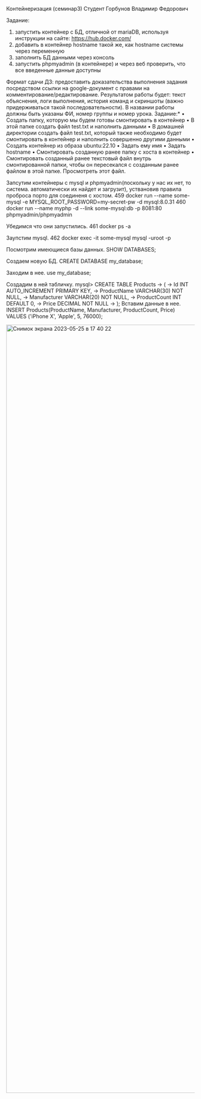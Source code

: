 Контейнеризация (семинар3)
Студент Горбунов Владимир Федорович

Задание:
1) запустить контейнер с БД, отличной от mariaDB, используя инструкции на сайте: https://hub.docker.com/ 
2) добавить в контейнер hostname такой же, как hostname системы через переменную
3) заполнить БД данными через консоль
4) запустить phpmyadmin (в контейнере) и через веб проверить, что все введенные данные доступны

Формат сдачи ДЗ: предоставить доказательства выполнения задания посредством ссылки на google-документ с правами на комментирование/редактирование.
Результатом работы будет: текст объяснения, логи выполнения, история команд и скриншоты (важно придерживаться такой последовательности).
В названии работы должны быть указаны ФИ, номер группы и номер урока.
Задание:*
• Создать папку, которую мы будем готовы смонтировать в контейнер
• В этой папке создать файл test.txt и наполнить данными
• В домашней директории создать файл test.txt, который также необходимо будет смонтировать в контейнер и наполнить совершенно другими данными
• Создать контейнер из образа ubuntu:22.10
• Задать ему имя
• Задать hostname
• Смонтировать созданную ранее папку с хоста в контейнер
• Смонтировать созданный ранее текстовый файл внутрь смонтированной папки, чтобы он пересекался с созданным ранее файлом в этой папке. Просмотреть этот файл.



Запсутим контейнеры с mysql и  phpmyadmin(поскольку у нас их нет, то система. автоматически их найдет и загрузит), уствановив правила проброса порто для соединеня c хостом. 
  459  docker run --name some-mysql -e MYSQL_ROOT_PASSWORD=my-secret-pw -d mysql:8.0.31
  460  docker run --name myphp -d --link some-mysql:db -p 8081:80 phpmyadmin/phpmyadmin
  
  
  Убедимся что они запустились.
  461  docker ps -a
  
  Заупстим mysql.
  462  docker exec -it some-mysql mysql -uroot -p
  
  Посмотрим имеющиеся базы данных.
  SHOW DATABASES;
  
Создаем новую БД.
CREATE DATABASE my_database;

Заходим в нее.
use my_database;

Создадим в ней табличку.
mysql> CREATE TABLE Products
    -> (
    ->     Id INT AUTO_INCREMENT PRIMARY KEY,
    ->     ProductName VARCHAR(30) NOT NULL,
    ->     Manufacturer VARCHAR(20) NOT NULL,
    ->     ProductCount INT DEFAULT 0,
    ->     Price DECIMAL NOT NULL
    -> );
Вставим данные в нее.   
INSERT Products(ProductName, Manufacturer, ProductCount, Price) 
VALUES ('iPhone X', 'Apple', 5, 76000);

<img width="2048" alt="Снимок экрана 2023-05-25 в 17 40 22" src="https://github.com/VladimirGorF/Conteinerization/assets/110591063/195f3689-5586-4651-be2d-5d9564f4a26f">



